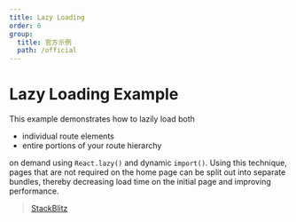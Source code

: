 ```yaml
---
title: Lazy Loading
order: 6
group:
  title: 官方示例
  path: /official
---
```


# Lazy Loading Example

This example demonstrates how to lazily load both

- individual route elements
- entire portions of your route hierarchy

on demand using `React.lazy()` and dynamic `import()`. Using this technique, pages that are not required on the home page can be split out into separate bundles, thereby decreasing load time on the initial page and improving performance.

> [StackBlitz](https://stackblitz.com/github/remix-run/react-router/tree/main/examples/lazy-loading?file=src/App.tsx)

<code src='../../demos/official/lazy-loading' iframe="500" />
